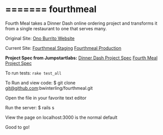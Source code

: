 =======
fourthmeal
==========

Fourth Meal takes a Dinner Dash online ordering project and transforms it from a single restaurant to one that serves many.

Original Site:
[Ono Burrito Website](http://onoburrito.herokuapp.com/)

Current Site:
[Fourthmeal Staging](http://staging-fourthmeal.herokuapp.com/)
[Fourthmeal Production](http://fourthmeal.herokuapp.com/)

**Project Spec from Jumpstartlabs:**
[Dinner Dash Project Spec](http://tutorials.jumpstartlab.com/projects/dinner_dash.html)
[Fourth Meal Project Spec](http://tutorials.jumpstartlab.com/projects/fourth_meal.html)

To run tests:
`rake test_all`

To Run and view code:
 $ git clone git@github.com:bwinterling/fourthmeal.git
 
 Open the file in your favorite text editor
 
 Run the server: $ rails s
 
 View the page on localhost:3000 is the normal default
 
 Good to go!
